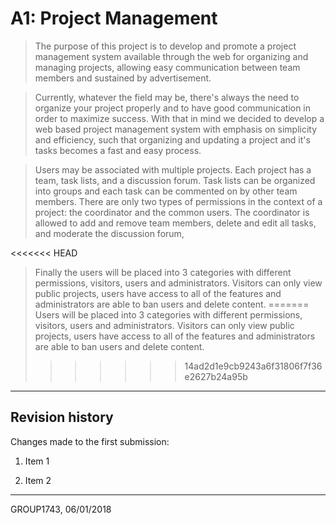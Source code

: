 # A1: Project Management

> The purpose of this project is to develop and promote a project management system available through the web for organizing and managing projects, allowing easy communication between team members and sustained by advertisement.

>Currently, whatever the field may be, there's always the need to organize your project properly and to have good communication in order to maximize success. With that in mind we decided to develop a web based project management system with emphasis on simplicity and efficiency, such that organizing and updating a project and it's tasks becomes a fast and easy process. 

>  Users may be associated with multiple projects. Each project has a team, task lists, and a discussion forum. Task lists can be organized into groups and each task can be commented on by other team members. There are only two types of permissions in the context of a project: the coordinator and the common users. The coordinator is allowed to add and remove team members, delete and edit all tasks, and moderate the discussion forum,

<<<<<<< HEAD
> Finally the users will be placed into 3 categories with different permissions, visitors, users and administrators. Visitors can only view public projects, users have access to all of the features and administrators are able to ban users and delete content.
=======
> Users will be placed into 3 categories with different permissions, visitors, users and administrators. Visitors can only view public projects, users have access to all of the features and administrators are able to ban users and delete content.
>>>>>>> 14ad2d1e9cb9243a6f31806f7f36e2627b24a95b

 
***
 
## Revision history
 
Changes made to the first submission:

1. Item 1

1. Item 2
 
***
 
GROUP1743, 06/01/2018

